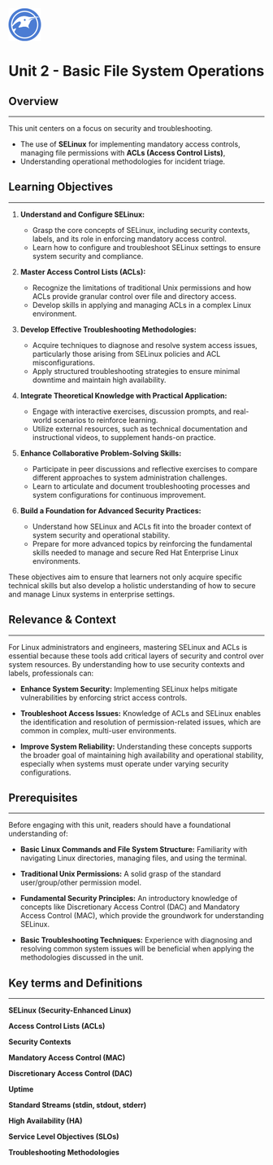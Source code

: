 <div class="flex-container">
        <img src="https://github.com/ProfessionalLinuxUsersGroup/img/blob/main/Assets/Logos/ProLUG_Round_Transparent_LOGO.png?raw=true" width="64" height="64"></img>
    <p>
        <h1>Unit 2 - Basic File System Operations</h1>
    </p>
</div>

## Overview

---

This unit centers on a focus on security and troubleshooting.

- The use of **SELinux** for implementing mandatory access controls, managing file permissions with **ACLs (Access Control Lists)**,
- Understanding operational methodologies for incident triage.

## Learning Objectives

---

1. **Understand and Configure SELinux:**

   - Grasp the core concepts of SELinux, including security contexts, labels, and its role in enforcing mandatory access control.
   - Learn how to configure and troubleshoot SELinux settings to ensure system security and compliance.

2. **Master Access Control Lists (ACLs):**

   - Recognize the limitations of traditional Unix permissions and how ACLs provide granular control over file and directory access.
   - Develop skills in applying and managing ACLs in a complex Linux environment.

3. **Develop Effective Troubleshooting Methodologies:**

   - Acquire techniques to diagnose and resolve system access issues, particularly those arising from SELinux policies and ACL misconfigurations.
   - Apply structured troubleshooting strategies to ensure minimal downtime and maintain high availability.

4. **Integrate Theoretical Knowledge with Practical Application:**

   - Engage with interactive exercises, discussion prompts, and real-world scenarios to reinforce learning.
   - Utilize external resources, such as technical documentation and instructional videos, to supplement hands-on practice.

5. **Enhance Collaborative Problem-Solving Skills:**

   - Participate in peer discussions and reflective exercises to compare different approaches to system administration challenges.
   - Learn to articulate and document troubleshooting processes and system configurations for continuous improvement.

6. **Build a Foundation for Advanced Security Practices:**
   - Understand how SELinux and ACLs fit into the broader context of system security and operational stability.
   - Prepare for more advanced topics by reinforcing the fundamental skills needed to manage and secure Red Hat Enterprise Linux environments.

These objectives aim to ensure that learners not only acquire specific technical skills but also develop a holistic understanding of how to secure and manage Linux systems in enterprise settings.

## Relevance & Context

---

For Linux administrators and engineers, mastering SELinux and ACLs is essential because these tools add critical layers of security and control over system resources. By understanding how to use security contexts and labels, professionals can:

- **Enhance System Security:** Implementing SELinux helps mitigate vulnerabilities by enforcing strict access controls.

- **Troubleshoot Access Issues:** Knowledge of ACLs and SELinux enables the identification and resolution of permission-related issues, which are common in complex, multi-user environments.

- **Improve System Reliability:** Understanding these concepts supports the broader goal of maintaining high availability and operational stability, especially when systems must operate under varying security configurations.

## Prerequisites

---

Before engaging with this unit, readers should have a foundational understanding of:

- **Basic Linux Commands and File System Structure:** Familiarity with navigating Linux directories, managing files, and using the terminal.

- **Traditional Unix Permissions:** A solid grasp of the standard user/group/other permission model.

- **Fundamental Security Principles:** An introductory knowledge of concepts like Discretionary Access Control (DAC) and Mandatory Access Control (MAC), which provide the groundwork for understanding SELinux.

- **Basic Troubleshooting Techniques:** Experience with diagnosing and resolving common system issues will be beneficial when applying the methodologies discussed in the unit.

## Key terms and Definitions

---

**SELinux (Security-Enhanced Linux)**

**Access Control Lists (ACLs)**

**Security Contexts**

**Mandatory Access Control (MAC)**

**Discretionary Access Control (DAC)**

**Uptime**

**Standard Streams (stdin, stdout, stderr)**

**High Availability (HA)**

**Service Level Objectives (SLOs)**

**Troubleshooting Methodologies**
